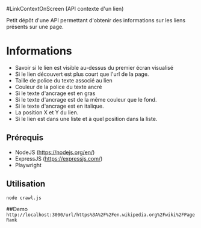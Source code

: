 #LinkContextOnScreen (API contexte d'un lien)

Petit dépôt d'une API permettant d'obtenir des informations sur les liens présents sur une page.

# Informations
- Savoir si le lien est visible au-dessus du premier écran visualisé
- Si le lien découvert est plus court que l'url de la page.
- Taille de police du texte associé au lien
- Couleur de la police du texte ancré
- Si le texte d'ancrage est en gras
- Si le texte d'ancrage est de la même couleur que le fond.
- Si le texte d'ancrage est en italique.
- La position X et Y du lien.
- Si le lien est dans une liste et à quel position dans la liste.

## Prérequis
- NodeJS (https://nodejs.org/en/)
- ExpressJS (https://expressjs.com/)
- Playwright

## Utilisation

```bash
node crawl.js
```

##Demo
``` http://localhost:3000/url/https%3A%2F%2Fen.wikipedia.org%2Fwiki%2FPageRank```

    